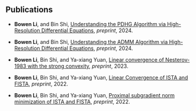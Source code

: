 <h2 id="research">Publications</h2>
          <ul>
            <li>
              <p><strong>Bowen Li</strong>, and Bin Shi,
                <a href="https://arxiv.org/abs/2403.11139">Understanding the PDHG Algorithm via High-Resolution Differential Equations</a>,
                <i>preprint</i>, 2024.</p>
            </li>
            <li>
              <p><strong>Bowen Li</strong>, and Bin Shi,
                <a href="https://arxiv.org/abs/2401.07096">Understanding the ADMM Algorithm via High-Resolution Differential Equations</a>,
                <i>preprint</i>, 2024.</p>
            </li>
            <li>
              <p><strong>Bowen Li</strong>, Bin Shi, and Ya-xiang Yuan,
                <a href="https://arxiv.org/abs/2306.09694">Linear convergence of Nesterov-1983 with the strong convexity</a>,
                <i>preprint</i>, 2023.</p>
            </li>
            <li>
              <p><strong>Bowen Li</strong>, Bin Shi, and Ya-xiang Yuan,
                <a href="https://arxiv.org/abs/2212.06319">Linear Convergence of ISTA and FISTA</a>,
                <i>preprint</i>, 2022.</p>
             </li>
             <li>
              <p><strong>Bowen Li</strong>, Bin Shi, and Ya-xiang Yuan,
                <a href="https://arxiv.org/abs/2211.01610">Proximal subgradient norm minimization of ISTA and FISTA</a>,
                <i>preprint</i>, 2022.</p>
            </li>
          </ul>
